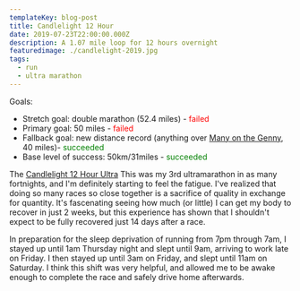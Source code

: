 ```yaml
---
templateKey: blog-post
title: Candlelight 12 Hour
date: 2019-07-23T22:00:00.000Z
description: A 1.07 mile loop for 12 hours overnight
featuredimage: ./candlelight-2019.jpg
tags:
  - run
  - ultra marathon
---
```


[grassy_trail]: ./many_on_the_genny_2019/grassy_trail.jpg
[bridge_selfie]: ./many_on_the_genny_2019/bridge_selfie.jpg "The footbridge over the river at the southmost point of the race"
[goat_factory]: ./many_on_the_genny_2019/goat_factory.jpg "You can't even tell that there is a pickle in my mouth!"
[panorama]: ./many_on_the_genny_2019/panorama.jpg "The Vale of Three Falls 15k loops around that peninsula"
[selfie_near_end]: ./many_on_the_genny_2019/selfie_near_end.jpg "The first overlook during Sehgahunda, and the last overlook during Many on the Genny!"
[finish]: ./many_on_the_genny_2019/finish.jpg "Done!"
[garbage_plate]: ./many_on_the_genny_2019/garbage_plate.jpg "Best post race food ever!"
[pruny_foot]: ./many_on_the_genny_2019/pruny_foot.jpg "This is what 10 hours of mud will do to a foot"
[muddy_legs]: ./many_on_the_genny_2019/muddy_legs.jpg "It was a bit muddy out there"

Goals:
* Stretch goal: double marathon (52.4 miles) - <span style="color: red">failed</span>
* Primary goal: 50 miles - <span style="color: red">failed</span>
* Fallback goal: new distance record (anything over [Many on the Genny](../2019-06-24-many-on-the-genny/), 40 miles)- <span style="color: green">succeeded</span>
* Base level of success: 50km/31miles - <span style="color: green">succeeded</span>

The [Candlelight 12 Hour Ultra](https://candlelight12hour.org/) 
This was my 3rd ultramarathon in as many fortnights, and I'm definitely starting to feel the fatigue. I've realized that doing so many races so close together is a sacrifice of quality in exchange for quantity. It's fascenating seeing how much (or little) I can get my body to recover in just 2 weeks, but this experience has shown that I shouldn't expect to be fully recovered just 14 days after a race.

In preparation for the sleep deprivation of running from 7pm through 7am, I stayed up until 1am Thursday night and slept until 9am, arriving to work late on Friday. I then stayed up until 3am on Friday, and slept until 11am on Saturday. I think this shift was very helpful, and allowed me to be awake enough to complete the race and safely drive home afterwards. 
